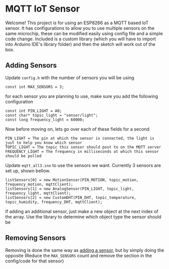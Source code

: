 # MQTT IoT Sensor

Welcome! This project is for using an ESP8266 as a MQTT based IoT sensor. It has configurations to allow you to use multiple sensors on the same microchip, these can be modified easily using config file and a simple code change.
Included is a custom library (which you will have to import into Arduino IDE's library folder) and then the sketch will work out of the box.

## Adding Sensors

Update `config.h` with the number of sensors you will be using

```
const int MAX_SENSORS = 3;
```

for each sensor you are planning to use, make sure you add the following configuration
```
const int PIN_LIGHT = A0;
const char* topic_light = "sensor/light";
const long frequency_light = 60000;
```

Now before moving on, lets go over each of these fields for a second
```
PIN_LIGHT = The pin at which the sensor is connected, the light is just to help you know which sensor
TOPIC_LIGHT = The topic this sensor should post to on the MQTT server
FREQUENCY_LIGHT = The frequency in milliseconds at which this sensor should be polled
```

Update `mqtt_all3.ino` to use the sensors we want.
Currently 3 sensors are set up, shown bellow. 
```
listSensors[0] = new MotionSensor(PIN_MOTION, topic_motion, frequency_motion, mqttClient);
listSensors[1] = new AnalogSensor(PIN_LIGHT, topic_light, frequency_light, mqttClient);
listSensors[2] = new CustomDHT(PIN_DHT, topic_temperature, topic_humidity, frequency_DHT, mqttClient);
```
If adding an additional sensor, just make a new object at the next index of the array. Use the library to determine which object type the sensor should be

## Removing Sensors

Removing is done the same way as [adding a sensor](https://github.com/Alankrut/ESP8266Sensor/new/master?readme=1#adding-sensors), but by simply doing the opposite (Reduce the `MAX_SENSORS` count and remove the section in the config/code for that sensor)
